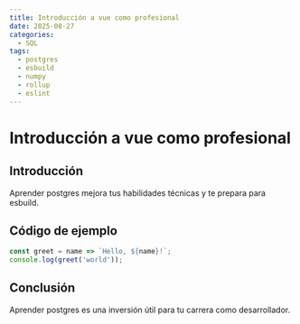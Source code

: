 ```yaml
---
title: Introducción a vue como profesional
date: 2025-08-27
categories:
  - SQL
tags:
  - postgres
  - esbuild
  - numpy
  - rollup
  - eslint
---
```


# Introducción a vue como profesional

## Introducción

Aprender postgres mejora tus habilidades técnicas y te prepara para esbuild.

## Código de ejemplo

```javascript
const greet = name => `Hello, ${name}!`;
console.log(greet('world'));
```

## Conclusión

Aprender postgres es una inversión útil para tu carrera como desarrollador.